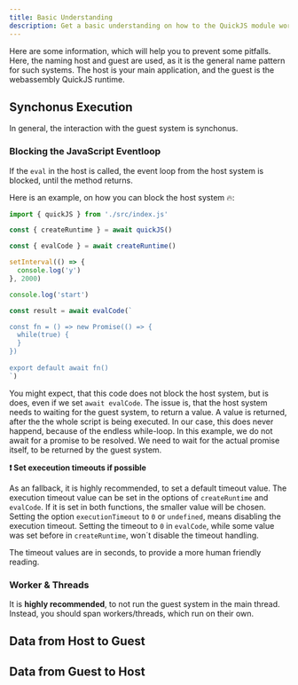 ```yaml
---
title: Basic Understanding
description: Get a basic understanding on how to the QuickJS module works
---
```


Here are some information, which will help you to prevent some pitfalls.
Here, the naming host and guest are used, as it is the general name pattern for such systems.
The host is your main application, and the guest is the webassembly QuickJS runtime.

## Synchonus Execution

In general, the interaction with the guest system is synchonus.

### Blocking the JavaScript Eventloop

If the `eval` in the host is called, the event loop from the host system is blocked, until the method returns.

Here is an example, on how you can block the host system 🔥:

```typescript
import { quickJS } from './src/index.js'

const { createRuntime } = await quickJS()

const { evalCode } = await createRuntime()

setInterval(() => {
  console.log('y')
}, 2000)

console.log('start')

const result = await evalCode(`

const fn = () => new Promise(() => {
  while(true) {
  }
})
  
export default await fn()
`)

```

You might expect, that this code does not block the host system, but is does, even if we set `await evalCode`.
The issue is, that the host system needs to waiting for the guest system, to return a value.
A value is returned, after the the whole script is being executed. In our case, this does never happend, because of the endless while-loop.
In this example, we do not await for a promise to be resolved. We need to wait for the actual promise itself, to be returned by the guest system.

**❗️ Set execeution timeouts if possible**

As an fallback, it is highly recommended, to set a default timeout value.
The execution timeout value can be set in the options of `createRuntime` and `evalCode`. If it is set in both functions, the smaller value will be chosen.
Setting the option `executionTimeout` to `0` or `undefined`, means disabling the execution timeout. Setting the timeout to `0` in  `evalCode`, while some value was set before in `createRuntime`, won´t disable the timeout handling.

The timeout values are in seconds, to provide a more human friendly reading.

### Worker & Threads

It is **highly recommended**, to not run the guest system in the main thread.
Instead, you should span workers/threads, which run on their own.

## Data from Host to Guest

## Data from Guest to Host
